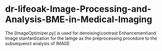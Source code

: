 # dr-lifeoak-Image-Processing-and-Analysis-BME-in-Medical-Imaging
The [ImageOptimizer.py] is used for denoising\contrast Enhancement\and Image stanfardization for the Iamge as the preprocessing procedure to the subsequenct analysis of IMAGE
